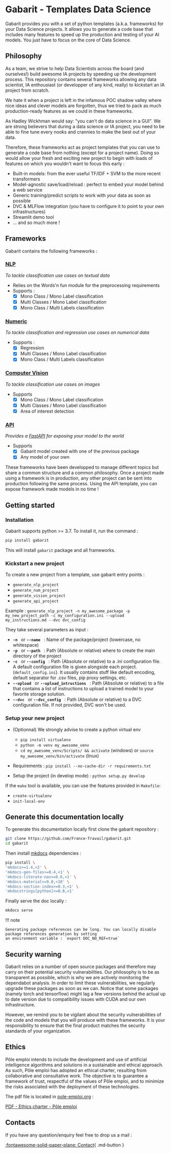 # Gabarit - Templates Data Science

Gabarit provides you with a set of python templates (a.k.a. frameworks) for your Data Science projects. It allows you to generate a code base that includes many features to speed up the production and testing of your AI models. You just have to focus on the core of Data Science.

## Philosophy

As a team, we strive to help Data Scientists across the board (and ourselves!) build awesome IA projects by speeding up the development process. This repository contains several frameworks allowing any data scientist, IA enthousiast (or developper of any kind, really) to kickstart an IA project from scratch.  

We hate it when a project is left in the infamous POC shadow valley where nice ideas and clever models are forgotten, thus we tried to pack as much production-ready features as we could in these frameworks.  

As Hadley Wickhman would say: "you can't do data science in a GUI". We are strong believers that during a data science or IA project, you need to be able to fine tune every nooks and crannies to make the best out of your data.  

Therefore, these frameworks act as project templates that you can use to generate a code base from nothing (except for a project name). Doing so would allow your fresh and exciting new project to begin with loads of features on which you wouldn't want to focus this early :

- Built-in models: from the ever useful TF/IDF + SVM to the more recent transformers
- Model-agnostic save/load/reload : perfect to embed your model behind a web service
- Generic training/predict scripts to work with your data as soon as possible
- DVC & MLFlow integration (you have to configure it to point to your own infrastructures)
- Streamlit demo tool
- ... and so much more !

## Frameworks

Gabarit contains the following frameworks :

### [**NLP**](/gabarit/frameworks/NLP) 
*To tackle classification use cases on textual data*

  -	Relies on the Words'n fun module for the preprocessing requirements
  - Supports :
      - [x] Mono Class / Mono Label classification
      - [x] Multi Classes / Mono Label classification
      - [x] Mono Class / Multi Labels classification

### [**Numeric**](/gabarit/frameworks/NUM) 
*To tackle classification and regression use cases on numerical data*

  - Supports :
    - [x] Regression
    - [x] Multi Classes / Mono Label classification
    - [x] Mono Class / Multi Labels classification

### [**Computer Vision**](/gabarit/frameworks/VISION) 
*To tackle classification use cases on images*

  - Supports
    - [x] Mono Class / Mono Label classification
    - [x] Multi Classes / Mono Label classification
    - [x] Area of interest detection

### [**API**](/gabarit/frameworks/API) 
*Provides a [FastAPI](https://fastapi.tiangolo.com/) for exposing your model to the world*

  - Supports
    - [x] Gabarit model created with one of the previous package
    - [x] Any model of your own

These frameworks have been developped to manage different topics but share a common structure and a common philosophy. Once a project made using a framework is in production, any other project can be sent into production following the same process.
Using the API template, you can expose framework made models in no time !

## Getting started

### Installation
Gabarit supports python >= 3.7. To install it, run the command : 

```bash
pip install gabarit
```

This will install `gabarit` package and all frameworks.

### Kickstart a new project
To create a new project from a template, use gabarit entry points : 

- `generate_nlp_project`
- `generate_num_project`
- `generate_vision_project`
- `generate_api_project`

Example : `generate_nlp_project -n my_awesome_package -p my_new_project_path -c my_configuration.ini --upload my_instructions.md --dvc dvc_config`

They take several parameters as input :

- **`-n `** or **`--name `** : Name of the package/project (lowercase, no whitespace)
- **`-p `** or **`--path `** : Path (Absolute or relative) where to create the main directory of the project
- **`-c `** or **`--config `** : Path (Absolute or relative) to a .ini configuration file.  
	A default configuration file is given alongside each project. (`default_config.ini`).
	It usually contains stuff like default encoding, default separator for .csv files, pip proxy settings, etc.
- **`--upload `** or **`--upload_intructions `** : Path (Absolute or relative) to a file that contains a list of instructions to upload a trained model to your favorite storage solution.
- **`--dvc `** or **`--dvc_config `** : Path (Absolute or relative) to a DVC configuration file. If not provided, DVC won't be used.

### Setup your new project

- (Optionnal) We strongly advise to create a python virtual env

	- `pip install virtualenv`
	- `python -m venv my_awesome_venv`
	- `cd my_awesome_venv/Scripts/ && activate` (windows) or `source my_awesome_venv/bin/activate` (linux)

- Requirements : `pip install --no-cache-dir -r requirements.txt`

- Setup the project (in develop mode) : `python setup.py develop`


If the `make` tool is available, you can use the features provided in `Makefile`:

- `create-virtualenv`
- `init-local-env`

## Generate this documentation locally

To generate this documentation locally first clone the gabarit repository : 

```bash
git clone https://github.com/France-Travail/gabarit.git
cd gabarit
```

Then install [mkdocs](https://www.mkdocs.org/) dependencies :

```bash
pip install \
'mkdocs>=1.4,<2' \
'mkdocs-gen-files>=0.4,<1' \
'mkdocs-literate-nav>=0.6,<1' \
'mkdocs-material>=9.0,<10' \
'mkdocs-section-index>=0.3,<1' \
'mkdocstrings[python]>=0.8,<1'
```

Finally serve the doc locally : 
```bash
mkdocs serve
```

!!! note

    Generating package references can be long. You can locally disable package references generation by setting
    an environment variable : `export DOC_NO_REF=true`

## Security warning
Gabarit relies on a number of open source packages and therefore may carry on their potential security vulnerabilities. Our philosophy is to be as transparent as possible, which is why we are actively monitoring the dependabot analysis. In order to limit these vulnerabilities, we regularly upgrade these packages as soon as we can.
Notice that some packages (namely torch and tensorflow) might lag a few versions behind the actual up to date version due to compatibility issues with CUDA and our own infrastructure.

However, we remind you to be vigilant about the security vulnerabilities of the code and models that you will produce with these frameworks. It is your responsibility to ensure that the final product matches the security standards of your organization.

## Ethics
Pôle emploi intends to include the development and use of artificial intelligence algorithms and solutions in a sustainable and ethical approach. As such, Pôle emploi has adopted an ethical charter, resulting from collaborative and consultative work. The objective is to guarantee a framework of trust, respectful of the values of Pôle emploi, and to minimize the risks associated with the deployment of these technologies.

The pdf file is located in [pole-emploi.org](https://www.pole-emploi.org/accueil/communiques/pole-emploi-se-dote-dune-charte-pour-une-utilisation-ethique-de-lintelligence-artificielle.html?type=article) :

[PDF - Ethics charter - Pôle emploi](https://www.pole-emploi.org/files/live/sites/peorg/files/images/Communiqu%c3%a9%20de%20presse/Charte%20de%20p%c3%b4le%20emploi%20pour%20une%20Intelligence%20Artificielle%20%c3%a9....pdf)

## Contacts

If you have any question/enquiry feel free to drop us a mail :

[:fontawesome-solid-paper-plane: Contact](mailto:drosdadssocle.00620@francetravail.fr){ .md-button }
